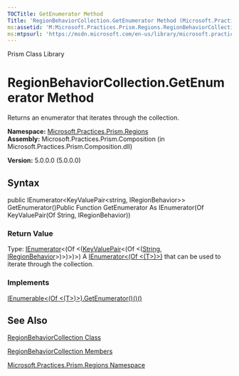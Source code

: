 ```yaml
---
TOCTitle: GetEnumerator Method
Title: 'RegionBehaviorCollection.GetEnumerator Method (Microsoft.Practices.Prism.Regions)'
ms:assetid: 'M:Microsoft.Practices.Prism.Regions.RegionBehaviorCollection.GetEnumerator'
ms:mtpsurl: 'https://msdn.microsoft.com/en-us/library/microsoft.practices.prism.regions.regionbehaviorcollection.getenumerator(v=pandp.50)'
---
```


Prism Class Library

RegionBehaviorCollection.GetEnumerator Method
=================================================

Returns an enumerator that iterates through the collection.

**Namespace:** [Microsoft.Practices.Prism.Regions](https://msdn.microsoft.com/library/microsoft.practices.prism.regions)
**Assembly:** Microsoft.Practices.Prism.Composition (in Microsoft.Practices.Prism.Composition.dll)

**Version:** 5.0.0.0 (5.0.0.0)

## Syntax


public IEnumerator&lt;KeyValuePair&lt;string, IRegionBehavior&gt;&gt; GetEnumerator()Public Function GetEnumerator As IEnumerator(Of KeyValuePair(Of String, IRegionBehavior))
### Return Value

Type: [IEnumerator](http://msdn.microsoft.com/en-us/library/78dfe2yb)&lt;(Of &lt;([KeyValuePair](http://msdn.microsoft.com/en-us/library/5tbh8a42)&lt;(Of &lt;([String](http://msdn.microsoft.com/en-us/library/s1wwdcbf), [IRegionBehavior](https://msdn.microsoft.com/library/microsoft.practices.prism.regions.iregionbehavior)&gt;)&gt;)&gt;)&gt;)
A [IEnumerator&lt;(Of &lt;(T&gt;)&gt;)](http://msdn.microsoft.com/en-us/library/78dfe2yb) that can be used to iterate through the collection.
### Implements

[IEnumerable&lt;(Of &lt;(T&gt;)&gt;).GetEnumerator()()()](http://msdn.microsoft.com/en-us/library/s793z9y2)

See Also
--------


[RegionBehaviorCollection Class](https://msdn.microsoft.com/library/microsoft.practices.prism.regions.regionbehaviorcollection)

[RegionBehaviorCollection Members](https://msdn.microsoft.com/allmembers.t:microsoft.practices.prism.regions.regionbehaviorcollection)

[Microsoft.Practices.Prism.Regions Namespace](https://msdn.microsoft.com/library/microsoft.practices.prism.regions)
